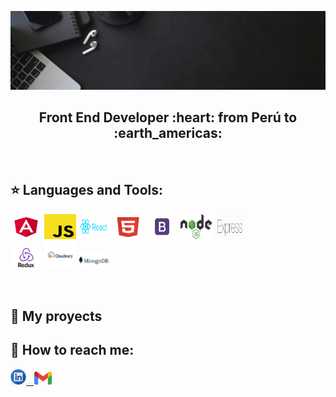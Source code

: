 ![Hi, I'm Yuvisa](https://github.com/YuviQP/YuviQP/blob/main/imagen/yuvisa.gif)

<h2 align="center">
Front End Developer :heart: from Perú to :earth_americas:
</h2>

&nbsp;&nbsp;


## :star: Languages and Tools:

<p>
   <code><img width="10%" height="40px" src="https://github.com/YuviQP/YuviQP/blob/main/logos/angular.png"></code>
  <code><img width="10%" height="40px" src="https://github.com/YuviQP/YuviQP/blob/main/logos/javascript.png"></code>
   <code><img width="10%" height="40px" src="https://github.com/YuviQP/YuviQP/blob/main/logos/react.png"></code>
   <code><img width="10%" height="40px" src="https://github.com/YuviQP/YuviQP/blob/main/logos/html.png"></code>
   <code><img width="10%" height="40px" src="https://github.com/YuviQP/YuviQP/blob/main/logos/bootstrap.png"></code>
   <code><img width="10%" height="40px" src="https://github.com/YuviQP/YuviQP/blob/main/logos/node.png"></code>
   <code><img width="10%" height="40px" src="https://github.com/YuviQP/YuviQP/blob/main/logos/express.png"></code>
  <br />
  <code><img width="10%" src="https://github.com/YuviQP/YuviQP/blob/main/logos/redux.png"></code>
  <code><img width="10%" height="45" src="https://github.com/YuviQP/YuviQP/blob/main/logos/cloudinary.png"></code>
  <code><img width="10%" src="https://github.com/YuviQP/YuviQP/blob/main/logos/mongo.png"></code>
  <br />
</p>

&nbsp;

## :pushpin: My proyects

## :paperclip: How to reach me:
<span >
<a href="https://www.linkedin.com/in/yuviqp" ><img width="5%"  src="https://github.com/YuviQP/YuviQP/blob/main/logos/linkedin.png"> &nbsp;
<a href="mailto:yuvisa.palomino@gmail.com" ><img width="6%"  src="https://github.com/YuviQP/YuviQP/blob/main/logos/gmail.jfif">
</span>
